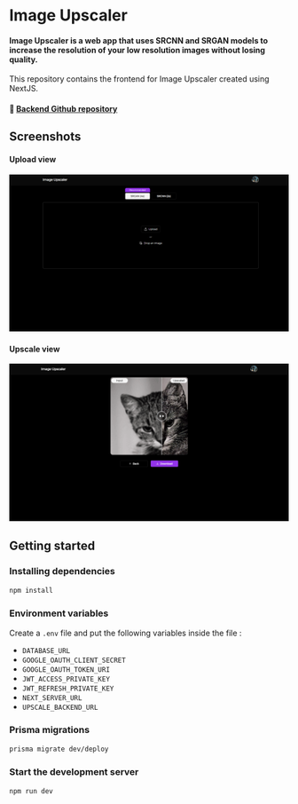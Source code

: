 # Image Upscaler
#### Image Upscaler is a web app that uses SRCNN and SRGAN models to increase the resolution of your low resolution images without losing quality.  

This repository contains the frontend for Image Upscaler created using NextJS.

#### 🔗 [Backend Github repository](https://github.com/vedantyadu/imageupscaler-model-backend)  
## Screenshots
#### Upload view
![Upload View](screenshots/uploadview.png)
#### Upscale view
![Upload View](screenshots/upscaleview.png)  

## Getting started
### Installing dependencies
```bash
npm install
```
### Environment variables
Create a `.env` file and put the following variables inside the file :
- `DATABASE_URL`
- `GOOGLE_OAUTH_CLIENT_SECRET`
- `GOOGLE_OAUTH_TOKEN_URI`
- `JWT_ACCESS_PRIVATE_KEY`
- `JWT_REFRESH_PRIVATE_KEY`
- `NEXT_SERVER_URL`
- `UPSCALE_BACKEND_URL`

### Prisma migrations
```bash
prisma migrate dev/deploy
```
### Start the development server
```bash
npm run dev
```